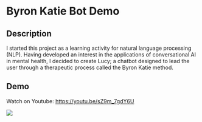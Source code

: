 # Byron Katie Bot Demo

## Description

I started this project as a learning activity for natural language processing (NLP). Having developed an interest in the applications of conversational AI in mental health, I decided to create Lucy; a chatbot designed to lead the user through a therapeutic process called the Byron Katie method.

## Demo
Watch on Youtube: https://youtu.be/sZ9m_7gdY6U

![](Lucy-Demo-20200128.gif)



